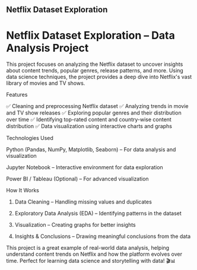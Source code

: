 ## Netflix Dataset Exploration 

<h1>Netflix Dataset Exploration – Data Analysis Project</h1>

This project focuses on analyzing the Netflix dataset to uncover insights about content trends, popular genres, release patterns, and more. Using data science techniques, the project provides a deep dive into Netflix's vast library of movies and TV shows.

Features

✅ Cleaning and preprocessing Netflix dataset
✅ Analyzing trends in movie and TV show releases
✅ Exploring popular genres and their distribution over time
✅ Identifying top-rated content and country-wise content distribution
✅ Data visualization using interactive charts and graphs

Technologies Used

Python (Pandas, NumPy, Matplotlib, Seaborn) – For data analysis and visualization

Jupyter Notebook – Interactive environment for data exploration

Power BI / Tableau (Optional) – For advanced visualization


How It Works

1. Data Cleaning – Handling missing values and duplicates


2. Exploratory Data Analysis (EDA) – Identifying patterns in the dataset


3. Visualization – Creating graphs for better insights


4. Insights & Conclusions – Drawing meaningful conclusions from the data



This project is a great example of real-world data analysis, helping understand content trends on Netflix and how the platform evolves over time. Perfect for learning data science and storytelling with data! 🎬📊
